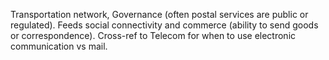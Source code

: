 Transportation network, Governance (often postal services are public or regulated). Feeds social connectivity and commerce (ability to send goods or correspondence). Cross-ref to Telecom for when to use electronic communication vs mail.